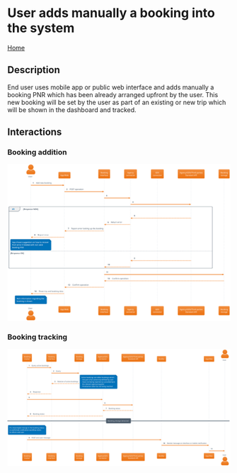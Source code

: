 # User adds manually a booking into the system

[Home](../../README.md#use-cases)

## Description

End user uses mobile app or public web interface and adds manually a booking PNR which has been already arranged upfront by the user. This new booking will be set by the user as part of an existing or new trip which will be shown in the dashboard and tracked.

## Interactions

### Booking addition

![user_add_booking_manually](./user_add_booking_manually.svg)

### Booking tracking

![booking_tracking](./booking_tracking.svg)
